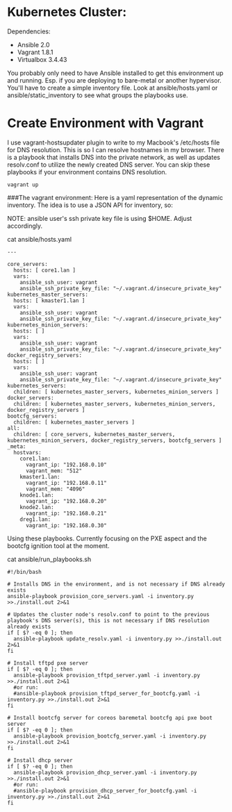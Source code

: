 Kubernetes Cluster:
===================

Dependencies:
* Ansible 2.0
* Vagrant 1.8.1
* Virtualbox 3.4.43

You probably only need to have Ansible installed to get this environment up and running. Esp. if you are deploying to bare-metal or another hypervisor. You'll have to create a simple inventory file. Look at ansible/hosts.yaml or ansible/static_inventory to see what groups the playbooks use.

Create Environment with Vagrant
===============================

I use vagrant-hostsupdater plugin to write to my Macbook's /etc/hosts file for DNS resolution. This is so I can resolve hostnames in my browser. There is a playbook that installs DNS into the private network, as well as updates resolv.conf to utilize the newly created DNS server. You can skip these playbooks if your environment contains DNS resolution.
```
vagrant up
```

###The vagrant environment:
Here is a yaml representation of the dynamic inventory. The idea is to use a JSON API for inventory, so:

NOTE: ansible user's ssh private key file is using $HOME. Adjust accordingly.

cat ansible/hosts.yaml
```
---

core_servers:
  hosts: [ core1.lan ]
  vars:
    ansible_ssh_user: vagrant
    ansible_ssh_private_key_file: "~/.vagrant.d/insecure_private_key"
kubernetes_master_servers:
  hosts: [ kmaster1.lan ]
  vars:
    ansible_ssh_user: vagrant
    ansible_ssh_private_key_file: "~/.vagrant.d/insecure_private_key"
kubernetes_minion_servers:
  hosts: [ ]
  vars:
    ansible_ssh_user: vagrant
    ansible_ssh_private_key_file: "~/.vagrant.d/insecure_private_key"
docker_registry_servers:
  hosts: [ ]
  vars:
    ansible_ssh_user: vagrant
    ansible_ssh_private_key_file: "~/.vagrant.d/insecure_private_key"
kubernetes_servers:
  children: [ kubernetes_master_servers, kubernetes_minion_servers ]
docker_servers:
  children: [ kubernetes_master_servers, kubernetes_minion_servers, docker_registry_servers ]
bootcfg_servers:
  children: [ kubernetes_master_servers ]
all:
  children: [ core_servers, kubernetes_master_servers, kubernetes_minion_servers, docker_registry_servers, bootcfg_servers ]
_meta:
  hostvars:
    core1.lan:
      vagrant_ip: "192.168.0.10"
      vagrant_mem: "512"
    kmaster1.lan:
      vagrant_ip: "192.168.0.11"
      vagrant_mem: "4096"
    knode1.lan:
      vagrant_ip: "192.168.0.20"
    knode2.lan:
      vagrant_ip: "192.168.0.21"
    dreg1.lan:
      vagrant_ip: "192.168.0.30"
```

Using these playbooks. Currently focusing on the PXE aspect and the bootcfg ignition tool at the moment.

cat ansible/run_playbooks.sh
```
#!/bin/bash

# Installs DNS in the environment, and is not necessary if DNS already exists
ansible-playbook provision_core_servers.yaml -i inventory.py >>./install.out 2>&1

# Updates the cluster node's resolv.conf to point to the previous playbook's DNS server(s), this is not necessary if DNS resolution already exists
if [ $? -eq 0 ]; then
  ansible-playbook update_resolv.yaml -i inventory.py >>./install.out 2>&1
fi

# Install tftpd pxe server
if [ $? -eq 0 ]; then
  ansible-playbook provision_tftpd_server.yaml -i inventory.py >>./install.out 2>&1
  #or run:
  #ansible-playbook provision_tftpd_server_for_bootcfg.yaml -i inventory.py >>./install.out 2>&1
fi

# Install bootcfg server for coreos baremetal bootcfg api pxe boot server
if [ $? -eq 0 ]; then
  ansible-playbook provision_bootcfg_server.yaml -i inventory.py >>./install.out 2>&1
fi

# Install dhcp server
if [ $? -eq 0 ]; then
  ansible-playbook provision_dhcp_server.yaml -i inventory.py >>./install.out 2>&1
  #or run:
  #ansible-playbook provision_dhcp_server_for_bootcfg.yaml -i inventory.py >>./install.out 2>&1
fi
```
